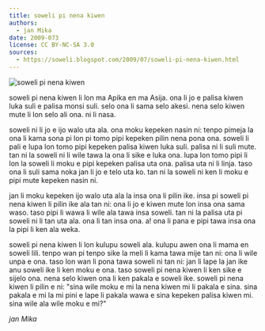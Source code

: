 ```yaml
---
title: soweli pi nena kiwen
authors:
  - jan Mika
date: 2009-073
license: CC BY-NC-SA 3.0
sources:
  - https://soweli.blogspot.com/2009/07/soweli-pi-nena-kiwen.html
---
```


<!-- "Scaly Anteater" by David Brosard (https://www.flickr.com/photos/string_bass_dave/8152835443/). CC BY-SA 2.0. -->
![soweli pi nena kiwen](https://live.staticflickr.com/65535/8152835443_10cb8b3fe8_4k.jpg)

soweli pi nena kiwen li lon ma Apika en ma Asija. ona li jo e palisa kiwen luka suli e palisa monsi suli. selo ona li sama selo akesi. nena selo kiwen mute li lon selo ali ona. ni li nasa.

soweli ni li jo e ijo walo uta ala. ona moku kepeken nasin ni: tenpo pimeja la ona li kama sona pi lon pi tomo pipi kepeken pilin nena pona ona. soweli li pali e lupa lon tomo pipi kepeken palisa kiwen luka suli. palisa ni li suli mute. tan ni la soweli ni li wile tawa la ona li sike e luka ona. lupa lon tomo pipi li lon la soweli li moku e pipi kepeken palisa uta ona. palisa uta ni li linja. taso ona li suli sama noka jan li jo e telo uta ko. tan ni la soweli ni ken li moku e pipi mute kepeken nasin ni.

jan li moku kepeken ijo walo uta ala la insa ona li pilin ike. insa pi soweli pi nena kiwen li pilin ike ala tan ni: ona li jo e kiwen mute lon insa ona sama waso. taso pipi li wawa li wile ala tawa insa soweli. tan ni la palisa uta pi soweli ni li tan uta ala. ona li tan insa ona. a! ona li pana e pipi tawa insa ona la pipi li ken ala weka.

soweli pi nena kiwen li lon kulupu soweli ala. kulupu awen ona li mama en soweli lili. tenpo wan pi tenpo sike la meli li kama tawa mije tan ni: ona li wile unpa e ona. taso lon wan li pona tawa soweli ni tan ni: jan li lape la jan ike anu soweli ike li ken moku e ona. taso soweli pi nena kiwen li ken sike e sijelo ona. nena selo kiwen ona li ken pakala e soweli ike. soweli pi nena kiwen li pilin e ni: "sina wile moku e mi la nena kiwen mi li pakala e sina. sina pakala e mi la mi pini e lape li pakala wawa e sina kepeken palisa kiwen mi. sina wile ala wile moku e mi?"

*jan Mika*
